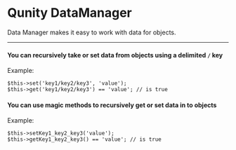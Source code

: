 Qunity DataManager
==================

Data Manager makes it easy to work with data for objects.

---

#### You can recursively take or set data from objects using a delimited `/` key

Example:

```
$this->set('key1/key2/key3', 'value');
$this->get('key1/key2/key3') == 'value'; // is true
```

#### You can use magic methods to recursively get or set data in to objects

Example:

```
$this->setKey1_key2_key3('value');
$this->getKey1_key2_key3() == 'value'; // is true
```

